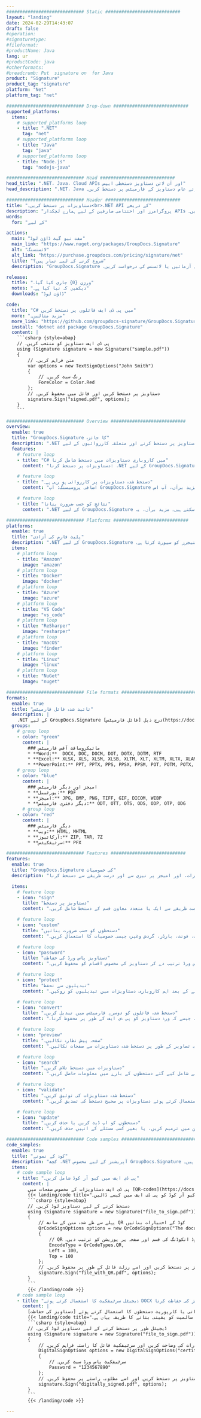 ```yaml
---
############################# Static ############################
layout: "landing"
date: 2024-02-29T14:43:07
draft: false
#operation: 
#signaturetype: 
#fileformat: 
#productName: Java
lang: ur
#productCode: java
#otherformats: 
#breadcrumb: Put  signature on  for Java
product: "Signature"
product_tag: "signature"
platform: "Net"
platform_tag: "net"

############################# Drop-down ############################
supported_platforms:
  items:
    # supported_platforms loop
    - title: ".NET"
      tag: "net"
    # supported_platforms loop
    - title: "Java"
      tag: "java"
    # supported_platforms loop
    - title: "Node.js"
      tag: "nodejs-java"

############################# Head ############################
head_title: ".NET، Java، Cloud APIs اور آن لائن دستاویز دستخطی ایپس"
head_description: ".NET، Java اور کلاؤڈ بیسڈ ایپلی کیشنز کے لیے آل ان ون دستاویز کا ای دستخطی حل حاصل کریں۔ سادہ ڈریگ اینڈ ڈراپ فیچر کا استعمال کرتے ہوئے عام دستاویز کے فارمیٹس پر دستخط کریں۔"

############################# Header ############################
title: "دستاویزات پر دستخط کریں۔<br>.NET API کے ذریعے"
description: "پروگرامرز اور اختتامی صارفین کے لیے ہمارے لچکدار APIs اور ایپ پر مبنی حل کا استعمال کرتے ہوئے کسی بھی پلیٹ فارم پر ڈیجیٹل دستاویزات اور تصاویر پر دستخط کریں۔"
words:
  for: "کے لیے"

actions:
  main: "مفت نیو گیٹ ڈاؤن لوڈ"
  main_link: "https://www.nuget.org/packages/GroupDocs.Signature"
  alt: "لائسنسنگ"
  alt_link: "https://purchase.groupdocs.com/pricing/signature/net"
  title: "شروع کرنے کے لیے تیار ہیں؟"
  description: "GroupDocs.Signature کی خصوصیات مفت میں آزمائیں یا لائسنس کی درخواست کریں۔"

release:
  title: "ورژن {0} جاری کیا گیا۔"
  notes: "دیکھیں کہ نیا کیا ہے۔"
  downloads: "ڈاؤن لوڈ"

code:
  title: "C# میں پی ڈی ایف فائلوں پر دستخط کریں"
  more: "مزید مثالیں۔"
  more_link: "https://github.com/groupdocs-signature/GroupDocs.Signature-for-.NET"
  install: "dotnet add package GroupDocs.Signature"
  content: |
    ```csharp {style=abap}   
    // پی ڈی ایف دستاویز کو منتخب کریں۔
    using (Signature signature = new Signature("sample.pdf"))
    {
        // متن فراہم کریں۔
        var options = new TextSignOptions("John Smith")
        {
            // رنگ سیٹ کریں۔
            ForeColor = Color.Red
        };
        // دستاویز پر دستخط کریں اور فائل میں محفوظ کریں۔
        signature.Sign("signed.pdf", options);
    }
    ```

############################# Overview ############################
overview:
  enable: true
  title: "GroupDocs.Signature کا جائزہ"
  description: ".NET ایپلی کیشنز میں دستاویز پر دستخط کرنے اور متعلقہ کارروائیوں کے لیے API"
  features:
    # feature loop
    - title: "C# میں کاروباری دستاویزات میں دستخط شامل کرنا"
      content: "دستاویزات پر دستخط کرنا: .NET کے لیے GroupDocs.Signature کے ساتھ، آپ پی ڈی ایف اور آفس دستاویزات میں متن، تصاویر، بارکوڈز، اور ڈیجیٹل سرٹیفکیٹس جیسے مختلف قسم کے دستخط شامل کر سکتے ہیں۔ یہ API آپ کو اپنے دستاویزات پر تقریباً کسی بھی قسم کے ڈیٹا کے ساتھ دستخط کرنے کی اجازت دیتا ہے، بشمول پوشیدہ میٹا ڈیٹا۔"

    # feature loop
    - title: "دستخط شدہ دستاویزات پر کارروائی ہو رہی ہے۔"
      content: "اضافی پروسیسنگ: آپ GroupDocs.Signature کا استعمال کرتے ہوئے دستخط شدہ دستاویزات پر طاقتور آپریشن کر سکتے ہیں۔ اس میں کاروباری دستاویزات میں موجودہ دستخطوں کی تلاش اور مخصوص معیارات کا استعمال کرتے ہوئے ان کی تصدیق کرنا شامل ہے۔ مزید برآں، آپ اس .NET API کے ذریعے دستاویز کی معلومات اور پیش نظارہ صفحات کو بازیافت کرسکتے ہیں۔"

    # feature loop
    - title: "نتائج کو حسب ضرورت بنانا"
      content: ".NET کے لیے GroupDocs.Signature حسب ضرورت کے وسیع اختیارات پیش کرتا ہے۔ آپ دستاویز کے صفحہ پر کہیں بھی دستخطوں کو درست طریقے سے رکھ سکتے ہیں اور مختلف ترتیبات کا استعمال کرتے ہوئے ان کی ظاہری شکل کو ایڈجسٹ کر سکتے ہیں۔ مزید برآں، یہ API پروسیس شدہ دستاویزات کو معاون فارمیٹس کی وسیع رینج میں محفوظ کرنے کی حمایت کرتا ہے۔"

############################# Platforms ############################
platforms:
  enable: true
  title: "پلیٹ فارم کی آزادی"
  description: ".NET کے لیے GroupDocs.Signature درج ذیل آپریٹنگ سسٹمز، فریم ورکس اور پیکیج مینیجرز کو سپورٹ کرتا ہے۔"
  items:
    # platform loop
    - title: "Amazon"
      image: "amazon"
    # platform loop
    - title: "Docker"
      image: "docker"
    # platform loop
    - title: "Azure"
      image: "azure"
    # platform loop
    - title: "VS Code"
      image: "vs_code"
    # platform loop
    - title: "ReSharper"
      image: "resharper"
    # platform loop
    - title: "macOS"
      image: "finder"
    # platform loop
    - title: "Linux"
      image: "linux"
    # platform loop
    - title: "NuGet"
      image: "nuget"

############################# File formats ############################
formats:
  enable: true
  title: "تائید شدہ فائل فارمیٹس"
  description: |
    .NET کے لیے GroupDocs.Signature درج ذیل [فائل فارمیٹس](https://docs.groupdocs.com/signature/net/supported-document-formats/) کے ساتھ کارروائیوں کی حمایت کرتا ہے۔
  groups:
    # group loop
    - color: "green"
      content: |
        ### مائیکروسافٹ آفس فارمیٹس
        * **Word:**  DOCX, DOC, DOCM, DOT, DOTX, DOTM, RTF
        * **Excel:** XLSX, XLS, XLSM, XLSB, XLTM, XLT, XLTM, XLTX, XLAM, SXC, SpreadsheetML
        * **PowerPoint:** PPT, PPTX, PPS, PPSX, PPSM, POT, POTM, POTX, PPTM
    # group loop
    - color: "blue"
      content: |
        ### امیجز اور دیگر فارمیٹس
        * **پورٹیبل:** PDF
        * **امیجز:** JPG, BMP, PNG, TIFF, GIF, DICOM, WEBP
        * **دیگر دفتری فارمیٹس:** ODT, OTT, OTS, ODS, ODP, OTP, ODG
      # group loop
    - color: "red"
      content: |
        ### دیگر فارمیٹس
        * **ویب:** HTML, MHTML
        * **آرکائیوز:** ZIP, TAR, 7Z
        * **سرٹیفکیٹس:** PFX

############################# Features ############################
features:
  enable: true
  title: "GroupDocs.Signature کی خصوصیات"
  description: "پی ڈی ایف، آفس دستاویزات، اور امیجز پر تیزی سے اور درست طریقے سے دستخط کرنا"

  items:
    # feature loop
    - icon: "sign"
      title: "دستاویز پر دستخط"
      content: "کاروباری دستاویزات پر کسی بھی مخصوص پوزیشن پر درست طریقے سے ایک یا متعدد معاون قسم کے دستخط شامل کریں۔"

    # feature loop
    - icon: "custom"
      title: "دستخطوں کو حسب ضرورت بنائیں"
      content: "دستخطوں کی ظاہری شکل کو ترتیب دینے کے لیے رنگ، فونٹ، بارڈر، گردش وغیرہ جیسی خصوصیات کا استعمال کریں۔"

    # feature loop
    - icon: "password"
      title: "دستاویز پاس ورڈ کی حفاظت"
      content: "دستخط کرنے کے بعد پاس ورڈ ترتیب دے کر دستاویز کی مخصوص اقسام کو محفوظ کریں۔"

    # feature loop
    - icon: "protect"
      title: "تبدیلیوں سے تحفظ"
      content: "ڈیجیٹل سرٹیفکیٹ کے ساتھ دستخط شامل کرنے کے بعد اہم کاروباری دستاویزات میں تبدیلیوں کو روکیں۔"

    # feature loop
    - icon: "convert"
      title: "دستخط شدہ فائلوں کو دوسرے فارمیٹس میں تبدیل کریں۔"
      content: "دستخط شدہ فائلوں کو مطلوبہ فارمیٹس میں تبدیل کریں، جیسے کہ ورڈ دستاویز کو پی ڈی ایف کے طور پر محفوظ کرنا۔"

    # feature loop
    - icon: "preview"
      title: "صفحہ پیش نظارہ نکالیں۔"
      content: "مستقبل کی پروسیسنگ کے لیے انفرادی تصاویر کے طور پر دستخط شدہ دستاویزات سے صفحات نکالیں۔"

    # feature loop
    - icon: "search"
      title: "دستاویزات میں دستخط تلاش کریں۔"
      content: "مخصوص دستاویزات میں پہلے شامل کیے گئے دستخطوں کے بارے میں معلومات حاصل کریں۔"

    # feature loop
    - icon: "validate"
      title: "دستخط شدہ دستاویزات کی توثیق کریں۔"
      content: "توثیق کی خصوصیات کا استعمال کرتے ہوئے دستاویزات پر صحیح دستخط کی تصدیق کریں۔"

    # feature loop
    - icon: "update"
      title: "دستخطوں کو اپ ڈیٹ کریں یا حذف کریں۔"
      content: "کسی صفحہ پر مخصوص دستخطوں کو آسانی سے جگہ دیں، ان کے متن میں ترمیم کریں، یا بغیر کسی مسئلے کے انہیں حذف کریں۔"

############################# Code samples ############################
code_samples:
  enable: true
  title: "کوڈ کے نمونے"
  description: "کچھ .NET آپریشنز کے لیے مخصوص GroupDocs.Signature کے کیسز استعمال کرتے ہیں۔"
  items:
    # code sample loop
    - title: "پی ڈی ایف میں کیو آر کوڈ شامل کریں۔"
      content: |
        پی ڈی ایف دستاویزات کے مخصوص صفحات میں [QR-codes](https://docs.groupdocs.com/signature/net/esign-document-with-qr-code-signature/) شامل کرنا کاروباری عمل کو بڑھا سکتا ہے۔ ذیل میں GroupDocs.Signature کا استعمال کرتے ہوئے QR کوڈ شامل کرنے کے طریقے کی ایک مثال ہے۔
        {{< landing/code title="کیو آر کوڈ کو پی ڈی ایف میں کیسے ڈالیں۔">}}
        ```csharp {style=abap}
        // دستخط کرنے کے لیے دستاویز لوڈ کریں۔
        using (Signature signature = new Signature("file_to_sign.pdf"))
        {
            // پہلے سے طے شدہ متن کے ساتھ QR کوڈ کے اختیارات بنائیں
            QrCodeSignOptions options = new QrCodeSignOptions("The document is approved by John Smith")
            {
                // QR کوڈ انکوڈنگ کی قسم اور صفحہ پر پوزیشن کو ترتیب دیں۔
                EncodeType = QrCodeTypes.QR,
                Left = 100,
                Top = 100
            };
            // دستاویز پر دستخط کریں اور اسے رزلٹ فائل کے طور پر محفوظ کریں۔
            signature.Sign("file_with_QR.pdf", options);
        }
        ```
        {{< /landing/code >}}
    # code sample loop
    - title: "ڈیجیٹل سرٹیفکیٹ کا استعمال کرتے ہوئے DOCX دستاویز کی حفاظت کرنا"
      content: |
        آپ ڈیجیٹل سرٹیفکیٹس کے بطور محفوظ کردہ ذاتی یا کارپوریٹ دستخطوں کا استعمال کرتے ہوئے [دستاویز کی حفاظت](https://docs.groupdocs.com/signature/net/esign-document-with-digital-signature/) کر سکتے ہیں۔ اس طرح کے محفوظ دستاویزات میں دستخط کو باطل کیے بغیر ترمیم نہیں کی جاسکتی ہے۔
        {{< landing/code title="دستاویز کی سالمیت کو یقینی بنانے کا طریقہ یہاں ہے۔">}}
        ```csharp {style=abap}   
        // ڈیجیٹل طور پر دستخط کرنے کے لیے دستاویز لوڈ کریں۔
        using (Signature signature = new Signature("file_to_sign.pdf"))
        {
            // ڈیجیٹل دستخط کرنے کے اختیارات کی وضاحت کریں اور سرٹیفکیٹ فائل کا راستہ فراہم کریں۔
            DigitalSignOptions options = new DigitalSignOptions("certificate.pfx")
            {
                // سرٹیفکیٹ پاس ورڈ سیٹ کریں۔
                Password = "1234567890"
            };
            // دستاویز پر دستخط کریں اور اسے مطلوبہ راستے پر محفوظ کریں۔
            signature.Sign("digitally_signed.pdf", options);
        }
        ```
        {{< /landing/code >}}

---
```

